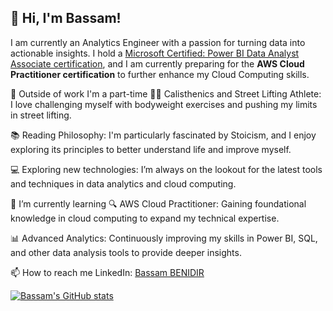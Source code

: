 ## 👋 Hi, I'm Bassam!
I am currently an Analytics Engineer with a passion for turning data into actionable insights. I hold a [Microsoft Certified: Power BI Data Analyst Associate certification](https://learn.microsoft.com/api/credentials/share/fr-fr/BassamBenidir-2112/D4B4DAC6B147E977?sharingId), and I am currently preparing for the **AWS Cloud Practitioner certification** to further enhance my Cloud Computing skills.

👀 Outside of work I'm a part-time 🏋️‍♂️ Calisthenics and Street Lifting Athlete: I love challenging myself with bodyweight exercises and pushing my limits in street lifting.

📚 Reading Philosophy: I'm particularly fascinated by Stoicism, and I enjoy exploring its principles to better understand life and improve myself.

💻 Exploring new technologies: I’m always on the lookout for the latest tools and techniques in data analytics and cloud computing.

🌱 I’m currently learning
🔍 AWS Cloud Practitioner: Gaining foundational knowledge in cloud computing to expand my technical expertise.

📊 Advanced Analytics: Continuously improving my skills in Power BI, SQL, and other data analysis tools to provide deeper insights.

📫 How to reach me
LinkedIn: [Bassam BENIDIR](https://www.linkedin.com/in/bassam-benidir-587b52197/)


[![Bassam's GitHub stats](https://github-readme-stats.vercel.app/api?username=Highashikatar&show_icons=true&theme=radical)](https://github.com/anuraghazra/github-readme-stats)
